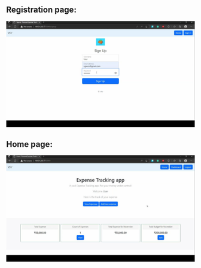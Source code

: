 ## Registration page:
![image](https://raw.githubusercontent.com/IBM-EPBL/IBM-Project-6778-1658837124/main/project_data/images/register%20page.jpg)

## Home page:
![image](https://github.com/IBM-EPBL/IBM-Project-6778-1658837124/blob/main/project_data/images/home%20page.jpg?raw=true)
